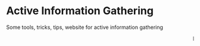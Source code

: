 # Active Information Gathering
Some tools, tricks, tips, website for active information gathering

<marquee>Dude just search "SERVICE hacktricks"</marquee>
